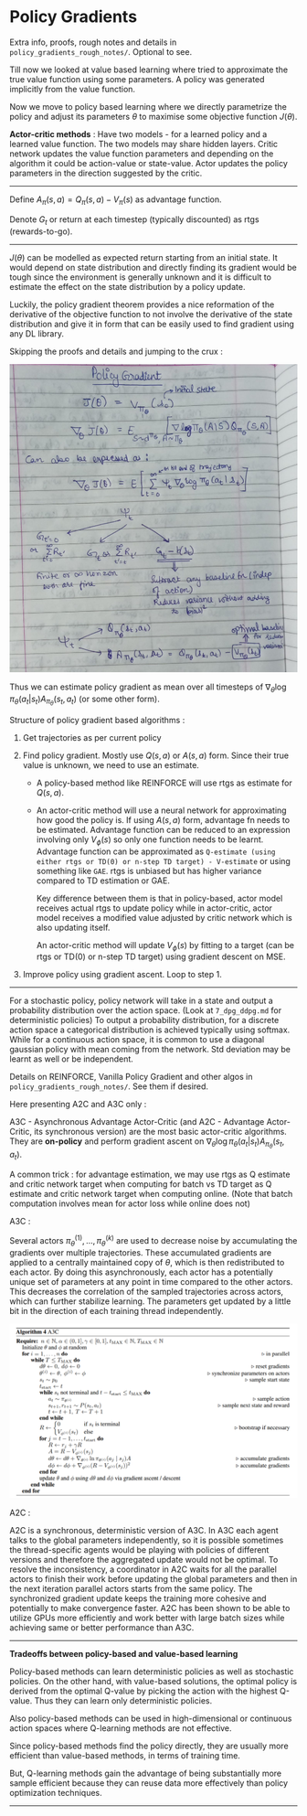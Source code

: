 # Policy Gradients

Extra info, proofs, rough notes and details in `policy_gradients_rough_notes/`. Optional to see.

Till now we looked at value based learning  where tried to approximate the true value function using some parameters. A policy was generated implicitly from the value function.

Now we move to policy based learning where we directly parametrize the policy and adjust its parameters $\theta$ to maximise some objective function $J(\theta)$.

**Actor-critic methods** : Have two models - for a learned policy and a learned value function. The two models may share hidden layers. Critic network updates the value function parameters and depending on the algorithm it could be action-value or state-value. Actor updates the policy parameters in the direction suggested by the critic.

---

Define $A_\pi(s, a) = Q_\pi(s, a) - V_\pi(s)$ as advantage function.

Denote $G_t$ or return at each timestep (typically discounted) as rtgs (rewards-to-go).

---

$J(\theta)$ can be modelled as expected return starting from an initial state. It would depend on state distribution and directly finding its gradient would be tough since the environment is generally unknown and it is difficult to estimate the effect on the state distribution by a policy update.

Luckily, the policy gradient theorem provides a nice reformation of the derivative of the objective function to not involve the derivative of the state distribution and give it in form that can be easily used to find gradient using any DL library. 

Skipping the proofs and details and jumping to the crux :

![](img/image-26.jpg)

Thus we can estimate policy gradient as mean over all timesteps of $\nabla_{\theta} \log \pi_{\theta}(a_t |s_t)  A_{\pi_{\theta}}(s_t, a_t)$ (or some other form).

Structure of policy gradient based algorithms :

1. Get trajectories as per current policy
2. Find policy gradient. Mostly use $Q(s, a)$ or $A(s, a)$ form. Since their true value is unknown, we need to use an estimate.
   -  A policy-based method like REINFORCE will use rtgs as estimate for $Q(s, a)$.
   -  An actor-critic method will use a neural network for approximating how good the policy is. If using $A(s, a)$ form, advantage fn needs to be estimated. Advantage function can be reduced to an expression involving only $V_\phi(s)$ so only one function needs to be learnt. Advantage function can be approximated as `Q-estimate (using either rtgs or TD(0) or n-step TD target) - V-estimate` or using something like `GAE`. rtgs is unbiased but has higher variance compared to TD estimation or GAE.
   
      Key difference between them is that in policy-based, actor model receives actual rtgs to update policy while in actor-critic, actor model receives a modified value adjusted by critic network which is also updating itself.
   
      An actor-critic method will update $V_\phi(s)$ by fitting to a target (can be rtgs or TD(0) or n-step TD target) using gradient descent on MSE.

3. Improve policy using gradient ascent. Loop to step 1.

---

For a stochastic policy, policy network will take in a state and output a probability distribution over the action space. (Look at `7_dpg_ddpg.md` for deterministic policies) To output a probability distribution, for a discrete action space a categorical distribution is achieved typically using softmax. While for a continuous action space, it is common to use a diagonal gaussian policy with mean coming from the network. Std deviation may be learnt as well or be independent.

Details on REINFORCE, Vanilla Policy Gradient and other algos in `policy_gradients_rough_notes/`. See them if desired.

Here presenting A2C and A3C only :

A3C - Asynchronous Advantage Actor-Critic (and A2C - Advantage Actor-Critic, its synchronous version) are the most basic actor-critic algorithms. They are **on-policy** and perform gradient ascent on $\nabla_{\theta} \log \pi_{\theta}(a_t |s_t)  A_{\pi_{\theta}}(s_t, a_t)$. 

A common trick : for advantage estimation, we may use rtgs as Q estimate and critic network target when computing for batch vs TD target as Q estimate and critic network target when computing online. (Note that batch computation involves mean for actor loss while online does not)


A3C :  

Several actors $π^{(1)}_θ, . . . , π^{(k)}_θ$ are used to decrease noise by accumulating the gradients over
multiple trajectories. These accumulated gradients are applied to a centrally maintained copy of $θ$, which is then
redistributed to each actor. By doing this asynchronously, each actor has a potentially unique set of parameters at any
point in time compared to the other actors. This decreases the correlation of the sampled trajectories across actors,
which can further stabilize learning. The parameters get updated by a little bit in the direction of each training thread independently.

![](img/image-27.png)

A2C :

A2C is a synchronous, deterministic version of A3C. In A3C each agent talks to the global parameters independently, so it is possible sometimes the thread-specific agents would be playing with policies of different versions and therefore the aggregated update would not be optimal. To resolve the inconsistency, a coordinator in A2C waits for all the parallel actors to finish their work before updating the global parameters and then in the next iteration parallel actors starts from the same policy. The synchronized gradient update keeps the training more cohesive and potentially to make convergence faster. A2C has been shown to be able to utilize GPUs more efficiently and work better with large batch sizes while achieving same or better performance than A3C.

---

**Tradeoffs between policy-based and value-based learning**

Policy-based methods can learn deterministic policies as well as stochastic policies. On the other hand, with value-based solutions, the optimal policy is derived from the optimal Q-value by picking the action with the highest Q-value. Thus they can learn only deterministic policies.

Also policy-based methods can be used in high-dimensional or continuous action spaces where Q-learning methods are not effective.

Since policy-based methods find the policy directly, they are usually more efficient than value-based methods, in terms of training time.

But, Q-learning methods gain the advantage of being substantially more sample efficient because they can reuse data more effectively than policy optimization techniques.

---